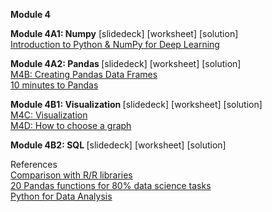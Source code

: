 <b>Module 4</b>  

<b>Module 4A1: Numpy</b> [slidedeck] [worksheet] [solution]  
[Introduction to Python & NumPy for Deep Learning](https://colab.research.google.com/github/deepmind/educational/blob/master/colabs/summer_schools/intro_to_python_numpy_for_deep_learning.ipynb)  

<b>Module 4A2: Pandas </b> [slidedeck] [worksheet] [solution]  
[M4B: Creating Pandas Data Frames](https://colab.research.google.com/drive/1v6olHp0JBgHLnx8GMXUBI7zDY90C-lKn)  
[10 minutes to Pandas](https://pandas.pydata.org/docs/user_guide/10min.html)  

<b>Module 4B1: Visualization </b> [slidedeck] [worksheet] [solution]  
[M4C: Visualization](https://colab.research.google.com/drive/1U0oH-nq82mwVkvWmEZLym1PioT3JsYch#scrollTo=0CPaxl-50Cfn)    
[M4D: How to choose a graph](https://www.dropbox.com/scl/fi/mf1arerhqtush4iqefj0j/W2-1-Data-Visualization.pptx?rlkey=ktmj626cmjexpdp9bmaz06p2h&dl=0)  

<b>Module 4B2: SQL </b> [slidedeck] [worksheet] [solution]  

References  
[Comparison with R/R libraries](https://pandas.pydata.org/docs/getting_started/comparison/comparison_with_r.html)  
[20 Pandas functions for 80% data science tasks](https://www.kaggle.com/code/youssef19/20-pandas-functions-for-80-data-science-tasks?scriptVersionId=118961959)  
[Python for Data Analysis](https://wesmckinney.com/book/)  
